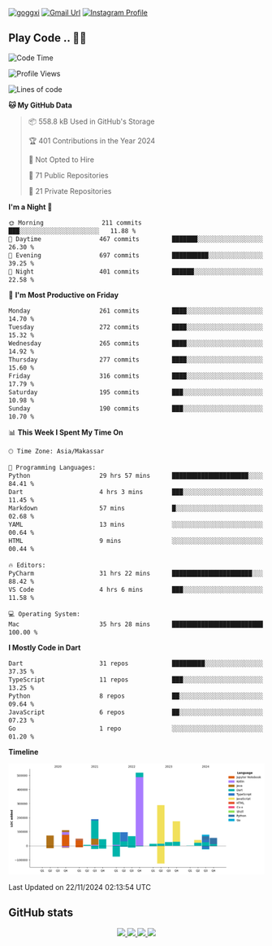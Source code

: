 [![goggxi](https://img.shields.io/badge/Portofolio-Goggxi-orange)](https://goggxi.github.io)
[![Gmail Url](https://img.shields.io/twitter/url?label=Goggxi@gmail.com&logo=gmail&style=social&url=http%3A%2F%2Fmailto%3Acontact.Goggxi@gmail.com)](mailto:Goggxi@gmail.com) [![Instagram Profile](https://img.shields.io/twitter/url?label=moh_rifkan&logo=instagram&style=social&url=https://www.instagram.com/moh_rifkan/)](https://www.instagram.com/moh_rifkan/)

## Play Code .. 💬🚀

<!-- [![Moh Rifkan GitHub stats](https://github-readme-stats.vercel.app/api?username=goggxi&count_private=true&show_icons=true&theme=dracula&custom_title=Goggxi%20Statistic%20🚀)](https://github.com/goggxi/goggxi)

[![Top Langs](https://github-readme-stats.vercel.app/api/top-langs/?username=goggxi&langs_count=8&layout=compact&show_icons=true&theme=dracula)](https://github.com/goggxi/goggxi) -->

<!--START_SECTION:waka-->
![Code Time](http://img.shields.io/badge/Code%20Time-3%2C620%20hrs%2031%20mins-blue)

![Profile Views](http://img.shields.io/badge/Profile%20Views-5-blue)

![Lines of code](https://img.shields.io/badge/From%20Hello%20World%20I%27ve%20Written-1.9%20million%20lines%20of%20code-blue)

**🐱 My GitHub Data** 

> 📦 558.8 kB Used in GitHub's Storage 
 > 
> 🏆 401 Contributions in the Year 2024
 > 
> 🚫 Not Opted to Hire
 > 
> 📜 71 Public Repositories 
 > 
> 🔑 21 Private Repositories 
 > 
**I'm a Night 🦉** 

```text
🌞 Morning                211 commits         ███░░░░░░░░░░░░░░░░░░░░░░   11.88 % 
🌆 Daytime                467 commits         ███████░░░░░░░░░░░░░░░░░░   26.30 % 
🌃 Evening                697 commits         ██████████░░░░░░░░░░░░░░░   39.25 % 
🌙 Night                  401 commits         ██████░░░░░░░░░░░░░░░░░░░   22.58 % 
```
📅 **I'm Most Productive on Friday** 

```text
Monday                   261 commits         ████░░░░░░░░░░░░░░░░░░░░░   14.70 % 
Tuesday                  272 commits         ████░░░░░░░░░░░░░░░░░░░░░   15.32 % 
Wednesday                265 commits         ████░░░░░░░░░░░░░░░░░░░░░   14.92 % 
Thursday                 277 commits         ████░░░░░░░░░░░░░░░░░░░░░   15.60 % 
Friday                   316 commits         ████░░░░░░░░░░░░░░░░░░░░░   17.79 % 
Saturday                 195 commits         ███░░░░░░░░░░░░░░░░░░░░░░   10.98 % 
Sunday                   190 commits         ███░░░░░░░░░░░░░░░░░░░░░░   10.70 % 
```


📊 **This Week I Spent My Time On** 

```text
🕑︎ Time Zone: Asia/Makassar

💬 Programming Languages: 
Python                   29 hrs 57 mins      █████████████████████░░░░   84.41 % 
Dart                     4 hrs 3 mins        ███░░░░░░░░░░░░░░░░░░░░░░   11.45 % 
Markdown                 57 mins             █░░░░░░░░░░░░░░░░░░░░░░░░   02.68 % 
YAML                     13 mins             ░░░░░░░░░░░░░░░░░░░░░░░░░   00.64 % 
HTML                     9 mins              ░░░░░░░░░░░░░░░░░░░░░░░░░   00.44 % 

🔥 Editors: 
PyCharm                  31 hrs 22 mins      ██████████████████████░░░   88.42 % 
VS Code                  4 hrs 6 mins        ███░░░░░░░░░░░░░░░░░░░░░░   11.58 % 

💻 Operating System: 
Mac                      35 hrs 28 mins      █████████████████████████   100.00 % 
```

**I Mostly Code in Dart** 

```text
Dart                     31 repos            █████████░░░░░░░░░░░░░░░░   37.35 % 
TypeScript               11 repos            ███░░░░░░░░░░░░░░░░░░░░░░   13.25 % 
Python                   8 repos             ██░░░░░░░░░░░░░░░░░░░░░░░   09.64 % 
JavaScript               6 repos             ██░░░░░░░░░░░░░░░░░░░░░░░   07.23 % 
Go                       1 repo              ░░░░░░░░░░░░░░░░░░░░░░░░░   01.20 % 
```



**Timeline**

![Lines of Code chart](https://raw.githubusercontent.com/Goggxi/Goggxi/main/assets/bar_graph.png)


 Last Updated on 22/11/2024 02:13:54 UTC
<!--END_SECTION:waka-->

## GitHub stats

<p align="center">
  <a href="https://github.com/goggxi">
    <img src="http://github-profile-summary-cards.vercel.app/api/cards/profile-details?username=goggxi&theme=transparent" />
  </a>
  <a href="https://github.com/goggxi">
    <img src="https://github-readme-streak-stats.herokuapp.com/?user=goggxi&hide_border=true&card_width=338&theme=transparent" />
  </a>
  <a href="https://github.com/goggxi">
    <img src="http://github-profile-summary-cards.vercel.app/api/cards/stats?username=goggxi&theme=transparent" />
  </a>
  <a href="https://github.com/goggxi">
    <img src="https://github-readme-stats.vercel.app/api/top-langs/?username=goggxi&langs_count=10&exclude_repo=&hide=c,makefile,html,css,sass,nix,nunjucks,tsql,dockerfile,shell&card_width=699&hide_border=true&theme=transparent" />
  </a>
  <!-- <br/>
  <a href="https://github.com/goggxi">
    <img src="https://komarev.com/ghpvc/?username=goggxi&color=blue&style=flat" />
  </a> -->
</p>
